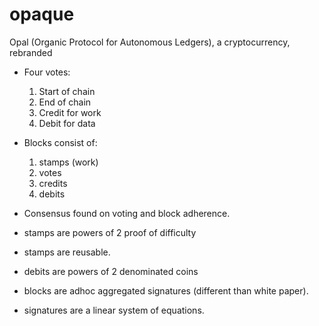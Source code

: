 # opaque
Opal (Organic Protocol for Autonomous Ledgers), a cryptocurrency, rebranded

- Four votes:
    1. Start of chain
    2. End of chain
    3. Credit for work
    4. Debit for data

- Blocks consist of:
    1. stamps (work)
    2. votes
    3. credits
    4. debits

- Consensus found on voting and block adherence.

- stamps are powers of 2 proof of difficulty

- stamps are reusable.

- debits are powers of 2 denominated coins

- blocks are adhoc aggregated signatures (different than white paper).

- signatures are a linear system of equations.
